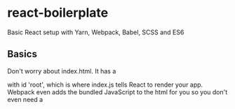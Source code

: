 # react-boilerplate
Basic React setup with Yarn, Webpack, Babel, SCSS and ES6

## Basics
Don't worry about index.html. It has a <div> with id 'root', which is where index.js tells React to render your app. Webpack even adds the bundled JavaScript to the html for you so you don't even need a <script> tag.

To start, write new components in src/components/ and add them to your App component.

## SCSS
This project supports SCSS out of the box using Webpack's style-loader, css-loader and scss-loader (along with Node Sass). Any .scss files in the dependency tree from your entry point (defaulted to index.js in the root folder) will be compiled to css and included in your bundled JS. It just works.

## ES6
You get ES6 support for free too. Webpack compiles it to browser-friendly JavaScript using Babel before bundling. 


## Scripts

### yarn start
Runs Webpack-dev-server at localhost port 8080. Webpack will re-compile the app when you save a file.


### yarn build
Creates a dist directory in the root of the project with index.html and bundled JS.


